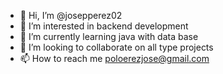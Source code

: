 - 👋 Hi, I’m @josepperez02
- 👀 I’m interested in backend development 
- 🌱 I’m currently learning java with data base
- 💞️ I’m looking to collaborate on all type projects
- 📫 How to reach me poloerezjose@gmail.com



